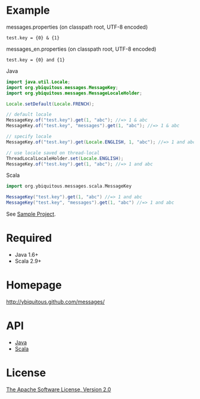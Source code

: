 Example
=======

messages.properties (on classpath root, UTF-8 encoded)

```
test.key = {0} & {1}
```

messages_en.properties (on classpath root, UTF-8 encoded)

```
test.key = {0} and {1}
```

Java

```java
import java.util.Locale;
import org.ybiquitous.messages.MessageKey;
import org.ybiquitous.messages.MessageLocaleHolder;

Locale.setDefault(Locale.FRENCH);

// default locale
MessageKey.of("test.key").get(1, "abc"); //=> 1 & abc
MessageKey.of("test.key", "messages").get(1, "abc"); //=> 1 & abc

// specify locale
MessageKey.of("test.key").get(Locale.ENGLISH, 1, "abc"); //=> 1 and abc

// use locale saved on thread-local
ThreadLocalLocaleHolder.set(Locale.ENGLISH);
MessageKey.of("test.key").get(1, "abc"); //=> 1 and abc
```

Scala

```scala
import org.ybiquitous.messages.scala.MessageKey

MessageKey("test.key").get(1, "abc") //=> 1 and abc
MessageKey("test.key", "messages").get(1, "abc") //=> 1 and abc
```

See [Sample Project](https://github.com/ybiquitous/messages/tree/master/messages-sample).

Required
========

- Java 1.6+
- Scala 2.9+

Homepage
========

http://ybiquitous.github.com/messages/

API
===

- [Java](http://ybiquitous.github.com/messages/apidocs/)
- [Scala](http://ybiquitous.github.com/messages/messages-scala/scaladocs/)

License
=======

[The Apache Software License, Version 2.0](http://www.apache.org/licenses/LICENSE-2.0.txt)
